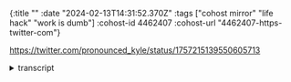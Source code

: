 {:title ""
 :date "2024-02-13T14:31:52.370Z"
 :tags ["cohost mirror" "life hack" "work is dumb"]
 :cohost-id 4462407
 :cohost-url "4462407-https-twitter-com"}

https://twitter.com/pronounced_kyle/status/1757215139550605713

<details><summary>transcript</summary>
Twitter post by Christian Keil (@ pronounced_kyle):

> So GitLab posts their internal Zoom call recordings on YouTube, and some have HUNDREDS OF THOUSANDS of views...
>
> Because people use them to pretend like they're working.

Includes two pictures, one of youtube comments in thanks, and one of the youtube video
</details>